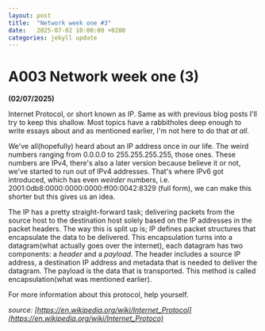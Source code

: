 ```yaml
---
layout: post
title:  "Network week one #3"
date:   2025-07-02 10:00:00 +0200
categories: jekyll update
---
```


# A003 Network week one (3)

**(02/07/2025)**

Internet Protocol, or short known as IP.  Same as with previous blog posts I'll try to keep this shallow. Most topics have a rabbitholes deep enough to write essays about and as mentioned earlier, I'm not here to do that *at all*.

We've all(hopefully) heard about an IP address once in our life. The weird numbers ranging from 0.0.0.0 to 255.255.255.255, those ones. These numbers are IPv4, there's also a later version because believe it or not, we've started to run out of IPv4 addresses. That's where IPv6 got introduced, which has even *weirder* numbers, i.e. 2001:0db8:0000:0000:0000:ff00:0042:8329 (full form), we can make this shorter but this gives us an idea.

The IP has a pretty straight-forward task; delivering packets from the source host to the destination host solely based on the IP addresses in the packet headers.  The way this is split up is; IP defines packet structures that encapsulate the data to be delivered. This encapsulation turns into a datagram(what actually goes over the internet), each datagram has two components: a *header* and a *payload*. The header includes a source IP address, a destination IP address and metadata that is needed to deliver the datagram. The payload is the data that is transported. This method is called encapsulation(what was mentioned earlier).

For more information about this protocol, help yourself.

*source: [https://en.wikipedia.org/wiki/Internet_Protocol](https://en.wikipedia.org/wiki/Internet_Protoco)*